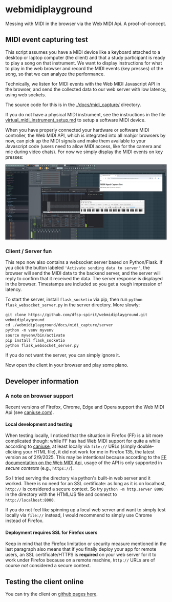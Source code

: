# webmidiplayground
Messing with MIDI in the browser via the Web MIDI Api. A proof-of-concept.


## MIDI event capturing test

This script assumes you have a MIDI device like a keyboard attached to a desktop or laptop computer (the client) and that a study participant is ready to play a song on that instrument. We want to display instructions for what to play in the web browser and record the MIDI events (key presses) of the song, so that we can analyze the performance.

Technically, we listen for MIDI events with the Web MIDI Javascript API in the browser, and send the collected data to our web server with low latency, using web sockets.

The source code for this is in the [./docs/midi_capture/](./docs/midi_capture/) directory.

If you do not have a physical MIDI instrument, see the instructions in the file [virtual_midi_instrument_setup.md](./virtual_midi_instrument_setup.md) to setup a software MIDI device.

When you have properly connected your hardware or software MIDI controller, the Web MIDI API, which is integrated into all mahjor browsers by now, can pick up the MIDI signals and make them available to your Javascript code (users need to allow MIDI access, like for the camera and mic during video chats). For now we simply display the MIDI events on key presses:

![WebMIDI](./docs/midi_capture/webmiditest.jpg)

### Client / Server fun

This repo now also contains a websocket server based on Python/Flask. If you click the button labeled `'Activate sending data to server'`, the browser will send the MIDI data to the backend server, and the server will reply to confirm that it received the data. The server response is displayed in the browser. Timestamps are included so you get a rough impression of latency.

To start the server, install `flask_socketio` via pip, then run `python flask_websocket_server.py` in the server directory. More slowly:

```shell
git clone https://github.com/dfsp-spirit/webmidiplayground.git webmidiplayground
cd ./webmidiplayground/docs/midi_capture/server
python -m venv myvenv
source myvenv/bin/activate
pip install flask_socketio
python flask_websocket_server.py
```

If you do not want the server, you can simply ignore it.

Now open the client in your browser and play some piano.


## Developer information

### A note on browser support

Recent versions of Firefox, Chrome, Edge and Opera support the Web MIDI Api (see [caniuse.com](https://caniuse.com/midi)).

#### Local development and testing

When testing locally, I noticed that the situation in Firefox (FF) is a bit more complicated though: while FF has had Web MIDI support for quite a while according to [caniuse](https://caniuse.com/midi), at least locally via `file://` URLs (simply double-clicking your HTML file), it did not work for me in Firefox 135, the latest version as of 2/9/2025. This may be intentional because according to the [FF documentation on the Web MIDI Api](https://developer.mozilla.org/en-US/docs/Web/API/Web_MIDI_API), usage of the API is only supported in *secure contexts* (e.g., `https://`).

So I tried serving the directory via python's built-in web server and it worked. There is no need for an SSL certificate: as long as it is on localhost, `http://` is considered a secure context. So try ```python -m http.server 8000``` in the directory with the HTML/JS file and connect to `http://localhost:8000`.

If you do not feel like spinning up a local web server and want to simply test locally via `file://` instead, I would recommend to simply use Chrome instead of Firefox.

#### Deployment requires SSL for Firefox users

Keep in mind that the Firefox limitation or security measure mentioned in the last paragraph also means that if you finally deploy your app for remote users, an SSL certificate/HTTPS is **required** on your web server for it to work under Firefox because on a remote machine, `http://` URLs are of course *not* considered a secure context.


## Testing the client online

You can try the client on [github pages here](https://dfsp-spirit.github.io/webmidiplayground).

